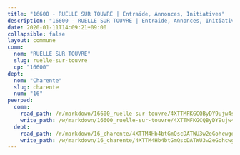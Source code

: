 ```yaml
---
title: "16600 - RUELLE SUR TOUVRE | Entraide, Annonces, Initiatives"
description: "16600 - RUELLE SUR TOUVRE | Entraide, Annonces, Initiatives"
date: 2020-01-11T14:09:21+09:00
collapsible: false
layout: commune
comm:
  nom: "RUELLE SUR TOUVRE"
  slug: ruelle-sur-touvre
  cp: "16600"
dept:
  nom: "Charente"
  slug: charente
  num: "16"
peerpad:
  comm:
    read_path: /r/markdown/16600_ruelle-sur-touvre/4XTTMFKGCQByDY9ujw4sBBVAMpM9gqGKdVG3HJtRuf9vsU2Pc
    write_path: /w/markdown/16600_ruelle-sur-touvre/4XTTMFKGCQByDY9ujw4sBBVAMpM9gqGKdVG3HJtRuf9vsU2Pc-K3TgUsyY9kfVVEXG5w6qe6UuEN2bxfs6bKtzfQLwrvcnQTj5AU7wpcnckwBh8xhjFnXDZLiAL4HAeaaMWUyiASYJABjCxzY88947FX15dZNiEM5Fi7nVT19vbmWMqbzxSi5rq6Q2
  dept:
    read_path: /r/markdown/16_charente/4XTTM4Hb4btGmQscDATWU3w2eGohcwgqasCDtGWVahJnAEsq8
    write_path: /w/markdown/16_charente/4XTTM4Hb4btGmQscDATWU3w2eGohcwgqasCDtGWVahJnAEsq8-K3TgU9zhAjxEMbYrSr9VB24idAgS7xBryN3TjEsJmsrToRfRc8PWUu9zDXmtMXWLR7TNqZhAPJFsnJ4QbuWpLJvHpyW2q8LZxtsaakTfiMdj4HFsc11ZXzpn4aT8zYKZzSLwV1CA
---
```


